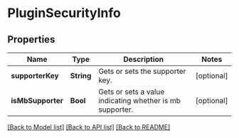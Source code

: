 # PluginSecurityInfo

## Properties
Name | Type | Description | Notes
------------ | ------------- | ------------- | -------------
**supporterKey** | **String** | Gets or sets the supporter key. | [optional] 
**isMbSupporter** | **Bool** | Gets or sets a value indicating whether is mb supporter. | [optional] 

[[Back to Model list]](../README.md#documentation-for-models) [[Back to API list]](../README.md#documentation-for-api-endpoints) [[Back to README]](../README.md)


